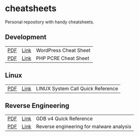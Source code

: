 # cheatsheets
Personal repository with handy cheatsheets.

## Development

<table>
    <tr>
        <td>
            <a href="sheets/Wordpress-Cheat-Sheet.pdf" target="_blank">PDF</a>
        </td>
        <td>
            <a href="http://cdn.tutsplus.com/wp/uploads/legacy/resources/Wordpress-Cheat-Sheet.pdf" target="_blank">Link</a>
        </td>
        <td>
            WordPress Cheat Sheet
        </td> 
    </tr>
    <tr>
        <td>
            <a href="sheets/php-regex-cheat-sheet.pdf" target="_blank">PDF</a>
        </td>
        <td>
            <a href="https://courses.cs.washington.edu/courses/cse190m/12sp/cheat-sheets/php-regex-cheat-sheet.pdf" target="_blank">Link</a>
        </td>
        <td>
            PHP PCRE Cheat Sheet
        </td> 
    </tr>
</table>

## Linux

<table>
    <tr>
        <td>
            <a href="sheets/linux system call quick reference.pdf" target="_blank">PDF</a>
        </td>
        <td>
            <a href="http://www.digilife.be/quickreferences/qrc/linux%20system%20call%20quick%20reference.pdf" target="_blank">Link</a>
        </td>
        <td>
            LINUX System Call Quick Reference
        </td> 
    </tr>
</table>

## Reverse Engineering

<table>
    <tr>
        <td>
            <a href="sheets/gdb-refcard.pdf" target="_blank">PDF</a>
        </td>
        <td>
            <a href="http://users.ece.utexas.edu/~adnan/gdb-refcard.pdf" target="_blank">Link</a>
        </td>
        <td>
            GDB v4 Quick Reference
        </td> 
    </tr>
    <tr>
        <td>
            <a href="sheets/cheat sheet reverse v5.png" target="_blank">PDF</a>
        </td>
        <td>
            <a href="http://r00ted.com/cheat%20sheet%20reverse%20v5.png" target="_blank">Link</a>
        </td>
        <td>
            Reverse engineering for malware analysis
        </td> 
    </tr>
</table>



